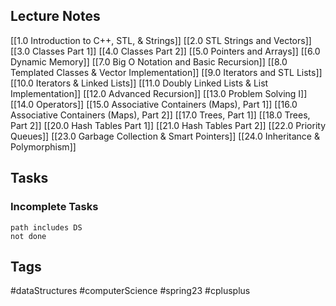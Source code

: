 ## Lecture Notes
[[1.0 Introduction to C++, STL, & Strings]]
[[2.0 STL Strings and Vectors]]
[[3.0 Classes Part 1]]
[[4.0 Classes Part 2]]
[[5.0 Pointers and Arrays]]
[[6.0 Dynamic Memory]]
[[7.0 Big O Notation and Basic Recursion]]
[[8.0 Templated Classes & Vector Implementation]]
[[9.0 Iterators and STL Lists]]
[[10.0 Iterators & Linked Lists]]
[[11.0 Doubly Linked Lists & List Implementation]]
[[12.0 Advanced Recursion]]
[[13.0 Problem Solving I]]
[[14.0 Operators]]
[[15.0 Associative Containers (Maps), Part 1]]
[[16.0 Associative Containers (Maps), Part 2]]
[[17.0 Trees, Part 1]]
[[18.0 Trees, Part 2]]
[[20.0 Hash Tables Part 1]]
[[21.0 Hash Tables Part 2]]
[[22.0 Priority Queues]]
[[23.0 Garbage Collection & Smart Pointers]]
[[24.0 Inheritance & Polymorphism]]

## Tasks
### Incomplete Tasks
```tasks
path includes DS
not done
```

## Tags
#dataStructures #computerScience #spring23 #cplusplus 
